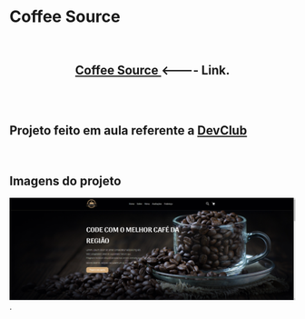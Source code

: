 <h1>Coffee Source</h1>
<br>
<center><h2> <a href="https://alissonclaro.github.io/Coffee-source/" target="_blank"> Coffee Source </a>  <---- Link.</h2>  </center>
<br>
<br>
<h2>Projeto feito em aula referente a <a href="https://aulas.devclub.com.br">DevClub</a></h2>
<br>
<h2>Imagens do projeto</h2>
<img src="source/Tela GIt.png">
<br>
.

